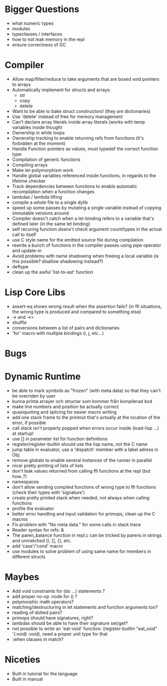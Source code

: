 # Bigger Questions
  - what numeric types
  - modules
  - typeclasses / interfaces
  - how to not leak memory in the repl
  - ensure correctness of GC

# Compiler 
  - Allow map/filter/reduce to take arguments that are boxed void pointers to arrays
  - Automatically implement for structs and arrays:
     - str
	 - copy
	 - delete
  - Want to be able to bake struct constructors! (they are dictionaries)
  - Use 'delete' instead of free for memory management
  - Can't declare array literals inside array literals (works with temp variables inside though)
  - Ownership in while loops
  - Ownership tracking to enable returning refs from functions (it's forbidden at the moment)
  - Handle Function pointers as values, must typedef the correct function type
  - Compilation of generic functions
  - Compiling arrays
  - Make let-polymorphism work
  - Handle global variables referenced inside functions, in regards to the lifetime checker
  - Track dependencies between functions to enable automatic recompilation when a function changes 
  - lambdas / lambda lifting
  - compile a whole file to a single dylib
  - speed up some passes by mutating a single variable instead of copying immutable versions around
  - Compiler doesn't catch when a let-binding refers to a variable that's defined later (in the same let binding)
  - self recuring function doens't check argument count/types in the actual call to itself
  - use C style name for the emitted source file during compilation
  - rewrite a bunch of functions in the compiler passes using pipe operator and update-in
  - Avoid problems with name shadowing when freeing a local variable (is this possible? disallow shadowing instead?)
  - deftype
  - clean up the awful 'list-to-ast' function

# Lisp Core Libs
  - assert-eq shows wrong result when the assertion fails? (in ffi situations, the wrong type is produced and compared to something else)
  - -> and ->>
  - shuffle
  - conversions between a list of pairs and dictionaries
  - 'for' macro with multiple bindings (i, j, etc...)

# Bugs
  
  
# Dynamic Runtime
  - be able to mark symbols as "frozen" (with meta data) so that they can't be overriden by user
  - kunna printa arrayer och structar som kommer från kompilerad kod
  - make line numbers and position be actually correct
  - quasiquoting and splicing for easier macro writing
  - add one stack frame to the printout that's actually at the location of the error, if possible
  - call stack isn't properly popped when errors occur inside (load-lisp ...) at startup!
  - use [] in parameter list for function definitions
  - register/register-builtin should use the lisp name, not the C name 
  - jump table in evaluator, use a 'dispatch' member with a label adress in Obj
  - remove globals to enable several instances of the runner in parallel
  - nicer pretty printing of lists of lists
  - don't leak values returned from calling ffi functions at the repl (but how..?)
  - namespaces
  - don't allow sending compiled functions of wrong type to ffi functions (check their types with 'signature')
  - create pretty printed stack when needed, not always when calling functions
  - profile the evaluator
  - better error handling and input validation for primops, clean up the C macros
  - Fix problem with "No meta data." for some calls in stack trace
  - Reader syntax for refs: &
  - The paren_balance function in repl.c can be tricked by parens in strings and unmatched (), [], {}, etc.
  - add 'case'/'cond' macro
  - use modules to solve problem of using same name for members in different structs

# Maybes
  - Add void constraints for (do ...) statements ?
  - add proper no-op :node for () ?
  - polymorphic math operators?
  - matching/destructuring in let statements and function arguments too?
  - reading of dotted pairs?
  - primops should have signatures, right?
  - lambdas should be able to have their signature set/get?
  - not possible to write an 'eat-void' function: (register-builtin "eat_void" '(:void) :void), need a proper unit type for that
  - :when clauses in match?

# Niceties
  - Built in tutorial for the language
  - Built in manual
